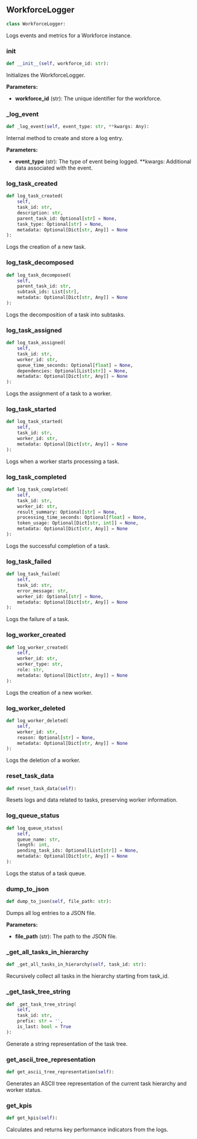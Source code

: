 <a id="camel.societies.workforce.workforce_logger"></a>

<a id="camel.societies.workforce.workforce_logger.WorkforceLogger"></a>

## WorkforceLogger

```python
class WorkforceLogger:
```

Logs events and metrics for a Workforce instance.

<a id="camel.societies.workforce.workforce_logger.WorkforceLogger.__init__"></a>

### __init__

```python
def __init__(self, workforce_id: str):
```

Initializes the WorkforceLogger.

**Parameters:**

- **workforce_id** (str): The unique identifier for the workforce.

<a id="camel.societies.workforce.workforce_logger.WorkforceLogger._log_event"></a>

### _log_event

```python
def _log_event(self, event_type: str, **kwargs: Any):
```

Internal method to create and store a log entry.

**Parameters:**

- **event_type** (str): The type of event being logged. **kwargs: Additional data associated with the event.

<a id="camel.societies.workforce.workforce_logger.WorkforceLogger.log_task_created"></a>

### log_task_created

```python
def log_task_created(
    self,
    task_id: str,
    description: str,
    parent_task_id: Optional[str] = None,
    task_type: Optional[str] = None,
    metadata: Optional[Dict[str, Any]] = None
):
```

Logs the creation of a new task.

<a id="camel.societies.workforce.workforce_logger.WorkforceLogger.log_task_decomposed"></a>

### log_task_decomposed

```python
def log_task_decomposed(
    self,
    parent_task_id: str,
    subtask_ids: List[str],
    metadata: Optional[Dict[str, Any]] = None
):
```

Logs the decomposition of a task into subtasks.

<a id="camel.societies.workforce.workforce_logger.WorkforceLogger.log_task_assigned"></a>

### log_task_assigned

```python
def log_task_assigned(
    self,
    task_id: str,
    worker_id: str,
    queue_time_seconds: Optional[float] = None,
    dependencies: Optional[List[str]] = None,
    metadata: Optional[Dict[str, Any]] = None
):
```

Logs the assignment of a task to a worker.

<a id="camel.societies.workforce.workforce_logger.WorkforceLogger.log_task_started"></a>

### log_task_started

```python
def log_task_started(
    self,
    task_id: str,
    worker_id: str,
    metadata: Optional[Dict[str, Any]] = None
):
```

Logs when a worker starts processing a task.

<a id="camel.societies.workforce.workforce_logger.WorkforceLogger.log_task_completed"></a>

### log_task_completed

```python
def log_task_completed(
    self,
    task_id: str,
    worker_id: str,
    result_summary: Optional[str] = None,
    processing_time_seconds: Optional[float] = None,
    token_usage: Optional[Dict[str, int]] = None,
    metadata: Optional[Dict[str, Any]] = None
):
```

Logs the successful completion of a task.

<a id="camel.societies.workforce.workforce_logger.WorkforceLogger.log_task_failed"></a>

### log_task_failed

```python
def log_task_failed(
    self,
    task_id: str,
    error_message: str,
    worker_id: Optional[str] = None,
    metadata: Optional[Dict[str, Any]] = None
):
```

Logs the failure of a task.

<a id="camel.societies.workforce.workforce_logger.WorkforceLogger.log_worker_created"></a>

### log_worker_created

```python
def log_worker_created(
    self,
    worker_id: str,
    worker_type: str,
    role: str,
    metadata: Optional[Dict[str, Any]] = None
):
```

Logs the creation of a new worker.

<a id="camel.societies.workforce.workforce_logger.WorkforceLogger.log_worker_deleted"></a>

### log_worker_deleted

```python
def log_worker_deleted(
    self,
    worker_id: str,
    reason: Optional[str] = None,
    metadata: Optional[Dict[str, Any]] = None
):
```

Logs the deletion of a worker.

<a id="camel.societies.workforce.workforce_logger.WorkforceLogger.reset_task_data"></a>

### reset_task_data

```python
def reset_task_data(self):
```

Resets logs and data related to tasks, preserving worker
information.

<a id="camel.societies.workforce.workforce_logger.WorkforceLogger.log_queue_status"></a>

### log_queue_status

```python
def log_queue_status(
    self,
    queue_name: str,
    length: int,
    pending_task_ids: Optional[List[str]] = None,
    metadata: Optional[Dict[str, Any]] = None
):
```

Logs the status of a task queue.

<a id="camel.societies.workforce.workforce_logger.WorkforceLogger.dump_to_json"></a>

### dump_to_json

```python
def dump_to_json(self, file_path: str):
```

Dumps all log entries to a JSON file.

**Parameters:**

- **file_path** (str): The path to the JSON file.

<a id="camel.societies.workforce.workforce_logger.WorkforceLogger._get_all_tasks_in_hierarchy"></a>

### _get_all_tasks_in_hierarchy

```python
def _get_all_tasks_in_hierarchy(self, task_id: str):
```

Recursively collect all tasks in the hierarchy starting from
task_id.

<a id="camel.societies.workforce.workforce_logger.WorkforceLogger._get_task_tree_string"></a>

### _get_task_tree_string

```python
def _get_task_tree_string(
    self,
    task_id: str,
    prefix: str = '',
    is_last: bool = True
):
```

Generate a string representation of the task tree.

<a id="camel.societies.workforce.workforce_logger.WorkforceLogger.get_ascii_tree_representation"></a>

### get_ascii_tree_representation

```python
def get_ascii_tree_representation(self):
```

Generates an ASCII tree representation of the current task
hierarchy and worker status.

<a id="camel.societies.workforce.workforce_logger.WorkforceLogger.get_kpis"></a>

### get_kpis

```python
def get_kpis(self):
```

Calculates and returns key performance indicators from the logs.
